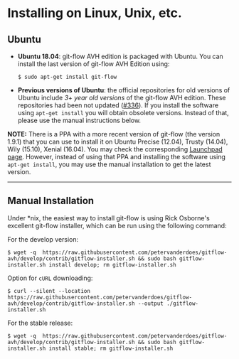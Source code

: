 # Installing on Linux, Unix, etc.

## Ubuntu

* **Ubuntu 18.04**: git-flow AVH edition is packaged with Ubuntu. You can install the last version of  git-flow AVH Edition using:
    ```
    $ sudo apt-get install git-flow
    ```

* **Previous versions of Ubuntu**: the official repositories for old versions of Ubuntu include *3+ year old versions* of the git-flow AVH edition. These repositories had been not updated ([#336](https://github.com/petervanderdoes/gitflow-avh/issues/336)). If you install the software using `apt-get install` you will obtain obsolete versions. Instead of that, please use the manual instructions below.

**NOTE:** There is a PPA with a more recent version of git-flow (the version 1.9.1) that you can use to install it on Ubuntu Precise (12.04), Trusty (14.04), Wily (15.10), Xenial (16.04). You may check the corresponding [Launchpad page](https://launchpad.net/~pdoes/+archive/ubuntu/gitflow-avh). However, instead of using that PPA and installing the software using `apt-get install`, you may use the manual installation to get the latest version.

---
## Manual Installation
Under *nix, the easiest way to install git-flow is using Rick Osborne's
excellent git-flow installer, which can be run using the following command:

For the develop version:

	$ wget -q  https://raw.githubusercontent.com/petervanderdoes/gitflow-avh/develop/contrib/gitflow-installer.sh && sudo bash gitflow-installer.sh install develop; rm gitflow-installer.sh

Option for `cURL` downloading:

	$ curl --silent --location  https://raw.githubusercontent.com/petervanderdoes/gitflow-avh/develop/contrib/gitflow-installer.sh --output ./gitflow-installer.sh

For the stable release:

	$ wget -q  https://raw.githubusercontent.com/petervanderdoes/gitflow-avh/develop/contrib/gitflow-installer.sh && sudo bash gitflow-installer.sh install stable; rm gitflow-installer.sh
